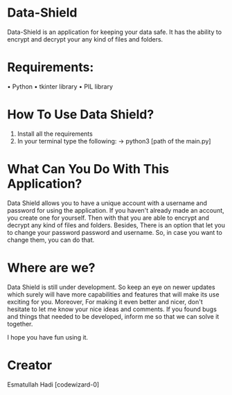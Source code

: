 # Data-Shield

Data-Shield is an application for keeping your data safe. It has the ability to encrypt and decrypt your any kind of files and folders.

# Requirements:

• Python
• tkinter library
• PIL library

# How To Use Data Shield?

1. Install all the requirements
2. In your terminal type the following:
   → python3 [path of the main.py]

# What Can You Do With This Application?

Data Shield allows you to have a unique account with a username and password for using the application. If you haven't already made an account, you create one for yourself. Then with that you are able to encrypt and decrypt any kind of files and folders. Besides, There is
an option that let you to change your password password and username. So, in case you want to change them, you can do that.

# Where are we? 

Data Shield is still under development. So keep an eye on newer updates which surely will have more capabilities and features that will make its use
exciting for you. Moreover, For making it even better and nicer, don't hesitate to let me know your nice ideas and comments. If you found bugs and things that needed to be developed, inform me so that we can solve it together.

I hope you have fun using it.

# Creator 
Esmatullah Hadi [codewizard-0]


